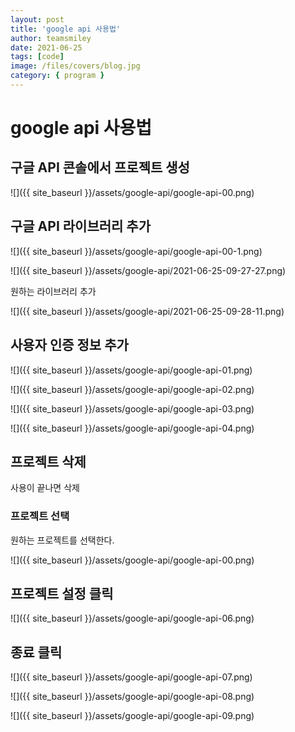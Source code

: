 ```yaml
---
layout: post
title: 'google api 사용법'
author: teamsmiley
date: 2021-06-25
tags: [code]
image: /files/covers/blog.jpg
category: { program }
---
```


# google api 사용법

## 구글 API 콘솔에서 프로젝트 생성

![]({{ site_baseurl }}/assets/google-api/google-api-00.png)

## 구글 API 라이브러리 추가

![]({{ site_baseurl }}/assets/google-api/google-api-00-1.png)

![]({{ site_baseurl }}/assets/google-api/2021-06-25-09-27-27.png)

원하는 라이브러리 추가

![]({{ site_baseurl }}/assets/google-api/2021-06-25-09-28-11.png)

## 사용자 인증 정보 추가

![]({{ site_baseurl }}/assets/google-api/google-api-01.png)

![]({{ site_baseurl }}/assets/google-api/google-api-02.png)

![]({{ site_baseurl }}/assets/google-api/google-api-03.png)

![]({{ site_baseurl }}/assets/google-api/google-api-04.png)

## 프로젝트 삭제

사용이 끝나면 삭제

### 프로젝트 선택

원하는 프로젝트를 선택한다.

![]({{ site_baseurl }}/assets/google-api/google-api-00.png)

## 프로젝트 설정 클릭

![]({{ site_baseurl }}/assets/google-api/google-api-06.png)

## 종료 클릭

![]({{ site_baseurl }}/assets/google-api/google-api-07.png)

![]({{ site_baseurl }}/assets/google-api/google-api-08.png)

![]({{ site_baseurl }}/assets/google-api/google-api-09.png)
